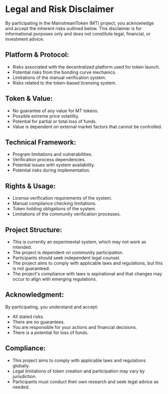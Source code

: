 # Legal and Risk Disclaimer

By participating in the MainstreamToken (MT) project, you acknowledge and accept the inherent risks outlined below. This disclaimer is for informational purposes only and does not constitute legal, financial, or investment advice.

## Platform & Protocol:
* Risks associated with the decentralized platform used for token launch.
* Potential risks from the bonding curve mechanics.
* Limitations of the manual verification system.
* Risks related to the token-based licensing system.

## Token & Value:
* No guarantee of any value for MT tokens.
* Possible extreme price volatility.
* Potential for partial or total loss of funds.
* Value is dependent on external market factors that cannot be controlled.

## Technical Framework:
* Program limitations and vulnerabilities.
* Verification process dependencies.
* Potential issues with system availability.
* Potential risks during implementation.

## Rights & Usage:
* License verification requirements of the system.
* Manual compliance checking limitations.
* Token holding obligations of the system.
* Limitations of the community verification processes.

## Project Structure:
* This is currently an experimental system, which may not work as intended.
* The project is dependent on community participation.
* Participants should seek independent legal counsel.
* The project aims to comply with applicable laws and regulations, but this is not guaranteed.
* The project's compliance with laws is aspirational and that changes may occur to align with emerging regulations.

## Acknowledgment:
By participating, you understand and accept:
* All stated risks.
* There are no guarantees.
* You are responsible for your actions and financial decisions.
* There is a potential for loss of funds.

## Compliance:
* This project aims to comply with applicable laws and regulations globally.
* Legal limitations of token creation and participation may vary by jurisdiction.
* Participants must conduct their own research and seek legal advice as needed.
